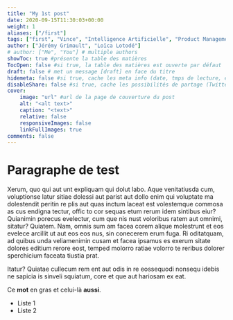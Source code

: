 ```yaml
---
title: "My 1st post"
date: 2020-09-15T11:30:03+00:00
weight: 1
aliases: ["/first"]
tags: ["first", "Vince", "Intelligence Artificielle", "Product Management", "Marc"]
author: ["Jérémy Grimault", "Loïca Lotodé"]
# author: ["Me", "You"] # multiple authors
showToc: true #présente la table des matières
TocOpen: false #si true, la table des matières est ouverte par défaut
draft: false # met un message [draft] en face du titre
hidemeta: false #si true, cache les meta info (date, tmps de lecture, etc)
disableShare: false #si true, cache les possibilités de partage (Twitter, FB, reddit, etc)
cover:
    image: "url" #url de la page de couverture du post
    alt: "<alt text>"
    caption: "<text>"
    relative: false
    responsiveImages: false
    linkFullImages: true    
comments: false
---
```


# Paragraphe de test

Xerum, quo qui aut unt expliquam qui dolut labo. Aque venitatiusda cum, voluptionse latur sitiae dolessi aut parist aut dollo enim qui voluptate ma dolestendit peritin re plis aut quas inctum laceat est volestemque commosa as cus endigna tectur, offic to cor sequas etum rerum idem sintibus eiur? Quianimin porecus evelectur, cum que nis nust voloribus ratem aut omnimi, sitatur? Quiatem. Nam, omnis sum am facea corem alique molestrunt et eos evelece arcillit ut aut eos eos nus, sin conecerem erum fuga. Ri oditatquam, ad quibus unda veliamenimin cusam et facea ipsamus es exerum sitate dolores editium rerore eost, temped molorro ratiae volorro te reribus dolorer sperchicium faceata tiustia prat.

Itatur? Quiatae cullecum rem ent aut odis in re eossequodi nonsequ idebis ne sapicia is sinveli squiatum, core et que aut hariosam ex eat.

Ce **mot** en gras et celui-là **aussi**.

- Liste 1
- Liste 2 
